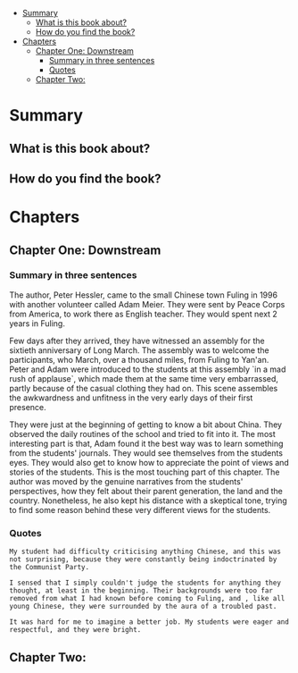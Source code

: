 - [Summary](#sec-1)
  - [What is this book about?](#sec-1-1)
  - [How do you find the book?](#sec-1-2)
- [Chapters](#sec-2)
  - [Chapter One: Downstream](#sec-2-1)
    - [Summary in three sentences](#sec-2-1-1)
    - [Quotes](#sec-2-1-2)
  - [Chapter Two:](#sec-2-2)


# Summary<a id="sec-1"></a>

## What is this book about?<a id="sec-1-1"></a>

## How do you find the book?<a id="sec-1-2"></a>

# Chapters<a id="sec-2"></a>

## Chapter One: Downstream<a id="sec-2-1"></a>

### Summary in three sentences<a id="sec-2-1-1"></a>

The author, Peter Hessler, came to the small Chinese town Fuling in 1996 with another volunteer called Adam Meier. They were sent by Peace Corps from America, to work there as English teacher. They would spent next 2 years in Fuling.

Few days after they arrived, they have witnessed an assembly for the sixtieth anniversary of Long March. The assembly was to welcome the participants, who March, over a thousand miles, from Fuling to Yan'an. Peter and Adam were introduced to the students at this assembly \`in a mad rush of applause\`, which made them at the same time very embarrassed, partly because of the casual clothing they had on. This scene assembles the awkwardness and unfitness in the very early days of their first presence.

They were just at the beginning of getting to know a bit about China. They observed the daily routines of the school and tried to fit into it. The most interesting part is that, Adam found it the best way was to learn something from the students' journals. They would see themselves from the students eyes. They would also get to know how to appreciate the point of views and stories of the students. This is the most touching part of this chapter. The author was moved by the genuine narratives from the students' perspectives, how they felt about their parent generation, the land and the country. Nonetheless, he also kept his distance with a skeptical tone, trying to find some reason behind these very different views for the students.

### Quotes<a id="sec-2-1-2"></a>

    My student had difficulty criticising anything Chinese, and this was not surprising, because they were constantly being indoctrinated by the Communist Party.

    I sensed that I simply couldn't judge the students for anything they thought, at least in the beginning. Their backgrounds were too far removed from what I had known before coming to Fuling, and , like all young Chinese, they were surrounded by the aura of a troubled past.

    It was hard for me to imagine a better job. My students were eager and respectful, and they were bright.

## Chapter Two:<a id="sec-2-2"></a>
